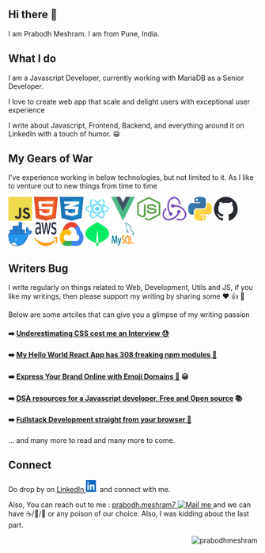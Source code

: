 ## Hi there 👋

I am Prabodh Meshram. I am from Pune, India.

## What I do

I am a Javascript Developer, currently working with MariaDB as a Senior Developer.

I love to create web app that scale and delight users with exceptional user experience

I write about Javascript, Frontend, Backend, and everything around it on LinkedIn with a touch of humor. 😁


## My Gears of War
I've experience working in below technologies, but not limited to it. As I like to venture out to new things from time to time

<img src="./svg/js.svg" width="48" height="48"> <img src="./svg/html.svg" width="48" height="48"> <img src="./svg/css.svg" width="48" height="48"> <img src="./svg/reactjs.svg" width="48" height="48"> <img src="./svg/vuejs.svg" width="48" height="48"> <img src="./svg/nodejs.svg" width="48" height="48"> <img src="./svg/redux.svg" width="48" height="48"> <img src="./svg/python.svg" width="48" height="48"> <img src="./svg/github.svg" width="48" height="48"> <img src="./svg/docker.webp" width="48" height="48"> <img src="./svg/aws.svg" width="48" height="48"> <img src="./svg/gcp.svg" width="48" height="48"> <img src="./svg/mongodb.svg" width="48" height="48"> <img src="./svg/mysql.png" width="48" height="48">

## Writers Bug

I write regularly on things related to Web, Development, Utils and JS, if you like my writings, then please support my writing by sharing some ❤️ 👍 💬 

Below are some artciles that can give you a glimpse of my writing passion

#### ➡️  [Underestimating CSS cost me an Interview 😓](https://www.linkedin.com/posts/prabodhmeshram_developerlife-frontend-css-activity-7098331246631530496-Ae1s?utm_source=share&utm_medium=member_desktop)

#### ➡️  [My Hello World React App has 308 freaking npm modules 🤯](https://www.linkedin.com/posts/prabodhmeshram_javascript-nodejs-ui-activity-7099781600602697729-SgQD)

#### ➡️  [Express Your Brand Online with Emoji Domains 🎉](https://www.linkedin.com/posts/prabodhmeshram_emojis-web-domains-activity-7100359212668514305--Wdr) 😀

#### ➡️  [DSA resources for a Javascript developer, Free and Open source](https://www.linkedin.com/posts/prabodhmeshram_github-trekhlebjavascript-algorithms-activity-7100712524827832320-4-sT) 📚

#### ➡️  [Fullstack Development straight from your browser 🚀](https://www.linkedin.com/posts/prabodhmeshram_google-fullstack-frontend-activity-7101547701426663424-J7yi)

... and many more to read and many more to come.

## Connect

Do drop by on [LinkedIn <img src="./svg/linkedin.svg" width="24" height="24">](https://www.linkedin.com/in/prabodhmeshram) and connect with me.

Also, You can reach out to me : <a href="mailto:prabodh.meshram7@gmail.com" target="_blank" rel="noopener noreferrer">
    prabodh.meshram7 <img src="https://img.icons8.com/color/48/000000/gmail-new.png" width="20" title="Mail me" />
  </a> and we can have ☕/🍵/🍺 or any poison of our choice. Also, I was kidding about the last part.

  <p align="right"><img src="https://komarev.com/ghpvc/?username=prabodhmeshram&label=Profile%20views&color=0e75b6&style=flat" alt="prabodhmeshram" /> </p>
